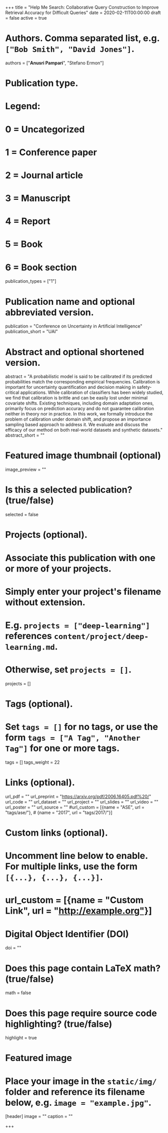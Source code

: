 +++
title = "Help Me Search: Collaborative Query Construction to Improve Retrieval Accuracy for Difficult Queries"
date = 2020-02-11T00:00:00 
draft = false
active = true

# Authors. Comma separated list, e.g. `["Bob Smith", "David Jones"]`.
authors = ["**Anusri Pampari**", "Stefano Ermon"]

# Publication type.
# Legend:
# 0 = Uncategorized
# 1 = Conference paper
# 2 = Journal article
# 3 = Manuscript
# 4 = Report
# 5 = Book
# 6 = Book section
publication_types = ["1"]

# Publication name and optional abbreviated version.
publication = "Conference on Uncertainty in Artificial Intelligence"
publication_short = "UAI"

# Abstract and optional shortened version.
abstract = "A probabilistic model is said to be calibrated if its predicted probabilities match the corresponding empirical frequencies. Calibration is important for uncertainty quantification and decision making in safety-critical applications. While calibration of classifiers has been widely studied, we find that calibration is brittle and can be easily lost under minimal covariate shifts. Existing techniques, including domain adaptation ones, primarily focus on prediction accuracy and do not guarantee calibration neither in theory nor in practice. In this work, we formally introduce the problem of calibration under domain shift, and propose an importance sampling based approach to address it. We evaluate and discuss the efficacy of our method on both real-world datasets and synthetic datasets."
abstract_short = ""

# Featured image thumbnail (optional)
image_preview = ""

# Is this a selected publication? (true/false)
selected = false

# Projects (optional).
#   Associate this publication with one or more of your projects.
#   Simply enter your project's filename without extension.
#   E.g. `projects = ["deep-learning"]` references `content/project/deep-learning.md`.
#   Otherwise, set `projects = []`.
projects = []

# Tags (optional).
#   Set `tags = []` for no tags, or use the form `tags = ["A Tag", "Another Tag"]` for one or more tags.
tags = []
tags_weight = 22


# Links (optional).
url_pdf = ""
url_preprint = "https://arxiv.org/pdf/2006.16405.pdf%20/"
url_code = ""
url_dataset = ""
url_project = ""
url_slides = ""
url_video = ""
url_poster = ""
url_source = ""
#url_custom = [{name = "ASE", url = "tags/ase/"},
         #    {name = "2017", url = "tags/2017/"}]


# Custom links (optional).
#   Uncomment line below to enable. For multiple links, use the form `[{...}, {...}, {...}]`.
# url_custom = [{name = "Custom Link", url = "http://example.org"}]

# Digital Object Identifier (DOI)
doi = ""

# Does this page contain LaTeX math? (true/false)
math = false

# Does this page require source code highlighting? (true/false)
highlight = true

# Featured image
# Place your image in the `static/img/` folder and reference its filename below, e.g. `image = "example.jpg"`.
[header]
image = ""
caption = ""

+++


